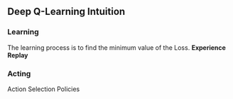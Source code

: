 

## Deep Q-Learning Intuition
### Learning
The learning process is to find the minimum value of the Loss. 
**Experience Replay**
### Acting
Action Selection Policies
